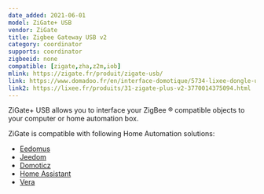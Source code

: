 ```yaml
---
date_added: 2021-06-01
model: ZiGate+ USB
vendor: ZiGate
title: Zigbee Gateway USB v2
category: coordinator
supports: coordinator
zigbeeid: none
compatible: [zigate,zha,z2m,iob]
mlink: https://zigate.fr/produit/zigate-usb/
link: https://www.domadoo.fr/en/interface-domotique/5734-lixee-dongle-usb-zigbee-zigate-v2-compatible-jeedom-eedomus-domoticz-3770014375094.html
link2: https://lixee.fr/produits/31-zigate-plus-v2-3770014375094.html
---
```

ZiGate+ USB allows you to interface your ZigBee ® compatible objects to your computer or home automation box.

ZiGate is compatible with following Home Automation solutions:
* [Eedomus](https://doc.eedomus.com/view/Eedomus_et_Zigate)
* [Jeedom](https://github.com/doudz/zigate)
* [Domoticz](https://www.domoticz.com/wiki/Zigate)
* [Home Assistant](https://community.home-assistant.io/search?q=zigate)
* [Vera](https://github.com/vosmont/Vera-Plugin-ZiGateGateway)
